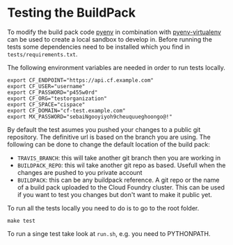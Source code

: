 Testing the BuildPack
=====

To modify the build pack code [pyenv](https://github.com/pyenv/pyenv) in combination with [pyenv-virtualenv](https://github.com/pyenv/pyenv-virtualenv) can be used to create a local sandbox to develop in. Before running the tests some dependencies need to be installed which you find in `tests/requirements.txt`.

The following environment variables are needed in order to run tests locally.

```
export CF_ENDPOINT="https://api.cf.example.com"
export CF_USER="username"
export CF_PASSWORD="p455w0rd"
export CF_ORG="testorganization"
export CF_SPACE="cispace"
export CF_DOMAIN="cf-test.example.com"
export MX_PASSWORD="sebaiNgooyiyoh9cheuquueghoongo@!"
```

By default the test asumes you pushed your changes to a public git repository. The definitive
url is based on the branch you are using. The following can be done to change the default
location of the build pack:

* `TRAVIS_BRANCH`: this will take another git branch then you are working in
* `BUILDPACK_REPO`: this wil take another git repo as based. Usefull when the changes
are pushed to you private account
* `BUILDPACK`: this can be any buildpack reference. A git repo or the name of a
build pack uploaded to the Cloud Foundry cluster. This can be used if you want to test
you changes but don't want to make it public yet.


To run all the tests locally you need to do is to go to the root folder.

```
make test
```

To run a singe test take look at `run.sh`, e.g. you need to PYTHONPATH.
